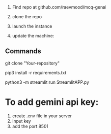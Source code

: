 1. Find repo at github.com/raevmood/mcq-genai

2. clone the repo

3. launch the instance

4. update the machine:

## Commands
git clone "Your-repository"

pip3 install -r requirements.txt

python3 -m streamlit run StreamlitAPP.py

# To add gemini api key:

1. create .env file in your server
2. input  key
3. add the port 8501
